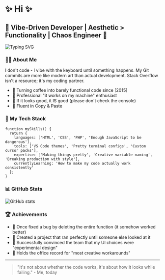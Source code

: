 # ✨ Hi ✨

## 🌈 Vibe-Driven Developer | Aesthetic > Functionality | Chaos Engineer 🌈

![Typing SVG](https://readme-typing-svg.herokuapp.com?font=Fira+Code&pause=1000&color=F745D3&width=435&lines=Making+pretty+things+that+sometimes+work)

### 🧙‍♂️ About Me

I don't code - I vibe with the keyboard until something happens. My Git commits are more like modern art than actual development. Stack Overflow isn't a resource; it's my coding partner.

- 🔮 Turning coffee into barely functional code since [2015]
- 💫 Professional "it works on my machine" enthusiast
- 🎨 If it looks good, it IS good (please don't check the console)
- 🌊 Fluent in Copy & Paste
  
### 💅 My Tech Stack

```
function mySkills() {
  return {
    languages: ['HTML', 'CSS', 'PHP', 'Enough JavaScript to be dangerous'],
    tools: ['VS Code themes', 'Pretty terminal configs', 'Custom cursor packs'],
    expertise: ['Making things pretty', 'Creative variable naming', 'Breaking production with style'],
    currentlyLearning: 'How to make my code actually work consistently'
  };
}
```

### 📊 GitHub Stats

![GitHub stats](https://github-readme-stats.vercel.app/api?username=Raadic&show_icons=true&theme=radical)

### 🏆 Achievements

- 🌟 Once fixed a bug by deleting the entire function (it somehow worked better)
- 🎯 Created a project that ran perfectly until someone else looked at it
- 🚀 Successfully convinced the team that my UI choices were "experimental design"
- 💯 Holds the office record for "most creative workarounds"


---

> "It's not about whether the code works, it's about how it looks while failing." - Me, today
